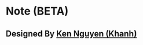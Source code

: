 # Note (BETA)
## Designed By [Ken Nguyen (Khanh)](https://ui8.net/ken-nguyen-khanh/products?status=7)